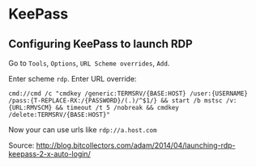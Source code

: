 # KeePass

## Configuring KeePass to launch RDP

Go to `Tools`, `Options`, `URL Scheme overrides`, `Add`.

Enter scheme `rdp`.
Enter URL override: 

```
cmd://cmd /c "cmdkey /generic:TERMSRV/{BASE:HOST} /user:{USERNAME} /pass:{T-REPLACE-RX:/{PASSWORD}/(.)/^$1/} && start /b mstsc /v:{URL:RMVSCM} && timeout /t 5 /nobreak && cmdkey /delete:TERMSRV/{BASE:HOST}"
```

Now your can use urls like `rdp://a.host.com`


Source: http://blog.bitcollectors.com/adam/2014/04/launching-rdp-keepass-2-x-auto-login/